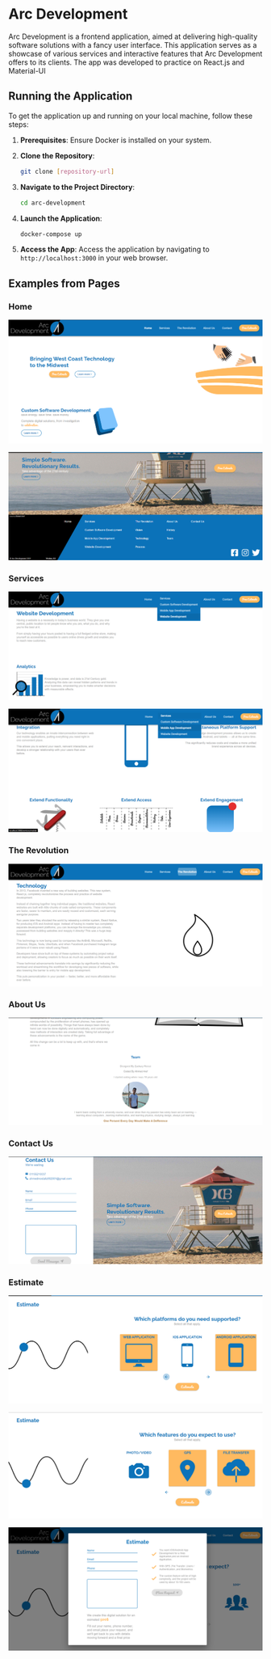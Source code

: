 # Arc Development

Arc Development is a frontend application, aimed at delivering high-quality software solutions with a fancy user interface. This application serves as a showcase of various services and interactive features that Arc Development offers to its clients. The app was developed to practice on React.js and Material-UI

## Running the Application

To get the application up and running on your local machine, follow these steps:

1. **Prerequisites**: Ensure Docker is installed on your system.
2. **Clone the Repository**:

   ```bash
   git clone [repository-url]
   ```
3. **Navigate to the Project Directory**:

   ```bash
   cd arc-development
   ```
4. **Launch the Application**:

   ```bash
   docker-compose up
   ```
5. **Access the App**:
   Access the application by navigating to `http://localhost:3000` in your web browser.

## Examples from Pages

### Home

![img](images/1.png)

![img](images/2.png)

### Services

![img](images/4.png)

![img](images/5.png)

### The Revolution

![img](images/6.png)

### About Us

![img](images/7.png)

### Contact Us

![img](images/8.png)

### Estimate

![img](images/9.png)

![img](images/10.png)

![img](images/11.png)
